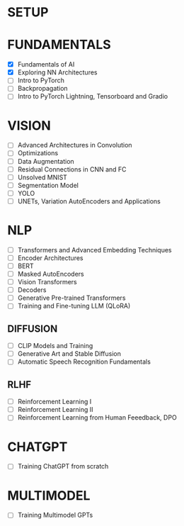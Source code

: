# SETUP

# FUNDAMENTALS
- [X] Fundamentals of AI
- [X] Exploring NN Architectures
- [ ] Intro to PyTorch
- [ ] Backpropagation 
- [ ] Intro to PyTorch Lightning, Tensorboard and Gradio

# VISION
- [ ] Advanced Architectures in Convolution
- [ ] Optimizations
- [ ] Data Augmentation
- [ ] Residual Connections in CNN and FC
- [ ] Unsolved MNIST
- [ ] Segmentation Model
- [ ] YOLO
- [ ] UNETs, Variation AutoEncoders and Applications

# NLP
- [ ] Transformers and Advanced Embedding Techniques
- [ ] Encoder Architectures 
- [ ] BERT
- [ ] Masked AutoEncoders
- [ ] Vision Transformers
- [ ] Decoders
- [ ] Generative Pre-trained Transformers
- [ ] Training and Fine-tuning LLM (QLoRA)

## DIFFUSION
- [ ] CLIP Models and Training
- [ ] Generative Art and Stable Diffusion
- [ ] Automatic Speech Recognition Fundamentals

## RLHF
- [ ] Reinforcement Learning I
- [ ] Reinforcement Learning II
- [ ] Reinforcement Learning from Human Feeedback, DPO

# CHATGPT
- [ ] Training ChatGPT from scratch

# MULTIMODEL
- [ ] Training Multimodel GPTs
